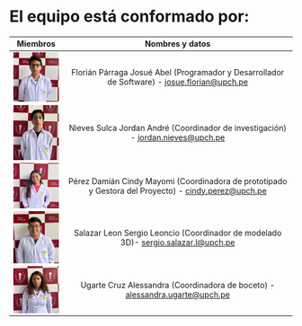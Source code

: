 # **El equipo está conformado por:**

| Miembros  | Nombres y datos |
| :-------------: | :-------------: |
| <img src="https://github.com/Jordan300105/FUNDAMENTOS-DE-DISE-O/blob/main/Imagenes/576b2809-af00-4afd-a629-0c133e03c5ec.jpg" alt="foto" width="100px" align="center">  | Florián Párraga Josué Abel (Programador y Desarrollador de Software) - josue.florian@upch.pe
| <img src="https://github.com/Jordan300105/FUNDAMENTOS-DE-DISE-O/blob/main/Imagenes/91798e83-ebe3-4cb7-b238-8dd16d9290c5.jpg" alt="foto" width="100px" align="center"> |Nieves Sulca Jordan André (Coordinador de investigación) - jordan.nieves@upch.pe 
| <img src="https://github.com/Jordan300105/FUNDAMENTOS-DE-DISE-O/blob/main/Imagenes/4a6a0cf1-263a-4905-8258-5073a2a7f82a.jpg" alt="foto" width="100px" align="center">  | Pérez Damián Cindy Mayomi (Coordinadora de prototipado y Gestora del Proyecto) - cindy.perez@upch.pe
| <img src="https://github.com/Jordan300105/FUNDAMENTOS-DE-DISE-O/blob/main/Imagenes/8cca88a2-617e-4fa9-a140-8efaaa5c4c35.jpg" alt="foto" width="100px" align="center">  |  Salazar Leon Sergio Leoncio (Coordinador de modelado 3D)- sergio.salazar.l@upch.pe
| <img src="https://github.com/Jordan300105/FUNDAMENTOS-DE-DISE-O/blob/main/Imagenes/2812f2ee-94be-4ca2-9f81-5ea8e07502d2.jpg" alt="foto" width="100px" align="center">  |Ugarte Cruz Alessandra (Coordinadora de boceto) - alessandra.ugarte@upch.pe

